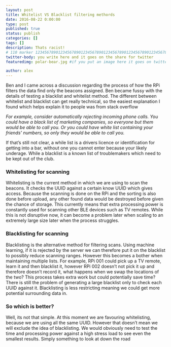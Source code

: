 ```yaml
---
layout: post
title: Whitelist VS Blacklist filtering methords
date: 2016-08-22 0:00:00
type: post
published: true
status: publish
categories: []
tags: []
description: Thats racist!
# 110 marker 1234567890123456789012345678901234567890123456789012345678901234567890123456789012345678901234567890123456789
twitter-body: you write here and it goes on the share for twitter
featuredimg: polar-bear.jpg #if you put an image here it goes on twitter too

author: alex
---
```


Ben and I came across a discussion regarding the process of how the RPi filters the data find only the beacons assigned. Ben became fussy with the details of testing a blacklist and whitelist method. The different between whitelist and blacklist can get really technical, so the easiest explanation I found which helps explain it to people was from stack overflow 

*For example, consider automatically rejecting incoming phone calls. You could have a black list of marketing companies, so everyone but them would be able to call you. Or you could have white list containing your friends' numbers, so only they would be able to call you.*

If that’s still not clear, a while list is a drivers licence or identification for getting into a bar, without one you cannot enter because your likely underage. While a blacklist is a known list of troublemakers which need to be kept out of the club.

### Whitelisting for scanning

Whitelisting is the current method in which we are using to scan the beacons. It checks the UUID against a certain know UUID which gives access. Because the scanning is done on the RPi and the sorting is also done before upload, any other found data would be destroyed before given the chance of storage. This currently means that extra processing power is constantly used for scanning other BLE devices such as TV remotes. While this is not disruptive now, it can become a problem later when scaling to an extremely large size later when the process struggles.

### Blacklisting for scanning

Blacklisting is the alternative method for filtering scans. Using machine learning, if it is rejected by the server we can therefore put it on the blacklist to possibly reduce scanning ranges. However this becomes a bother when maintaining multiple lists. For example, RPi 001 could pick up a TV remote, learn it and then blacklist it, however RPi 002 doesn’t not pick it up and therefore doesn’t record it, what happens when we swap the locations of the two? This process takes extra work but could potentially save time? There is still the problem of generating a large blacklist only to check each UUID against it. Blacklisting is less restricting meaning we could get more potential surrounding data in.

### So which is better?

Well, its not that simple. At this moment we are favouring whitelisting, because we are using all the same UUID. However that doesn’t mean we will exclude the idea of blacklisting. We would obviously need to test the time and processing power against a high stress load to see even the smallest results. Simply something to look at down the road



